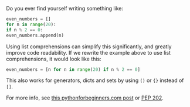 Do you ever find yourself writing something like:
```py
even_numbers = []
for n in range(20):
if n % 2 == 0:
even_numbers.append(n)
```
Using list comprehensions can simplify this significantly, and greatly improve code readability. If we rewrite the example above to use list comprehensions, it would look like this:
```py
even_numbers = [n for n in range(20) if n % 2 == 0]
```
This also works for generators, dicts and sets by using `()` or `{}` instead of `[]`.

For more info, see [this pythonforbeginners.com post](http://www.pythonforbeginners.com/basics/list-comprehensions-in-python) or [PEP 202](https://www.python.org/dev/peps/pep-0202/).
